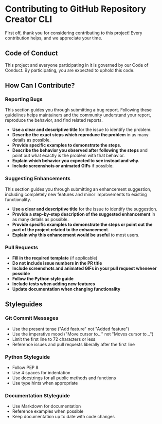 # Contributing to GitHub Repository Creator CLI

First off, thank you for considering contributing to this project! Every contribution helps, and we appreciate your time.

## Code of Conduct

This project and everyone participating in it is governed by our Code of Conduct. By participating, you are expected to uphold this code.

## How Can I Contribute?

### Reporting Bugs

This section guides you through submitting a bug report. Following these guidelines helps maintainers and the community understand your report, reproduce the behavior, and find related reports.

- **Use a clear and descriptive title** for the issue to identify the problem.
- **Describe the exact steps which reproduce the problem** in as many details as possible.
- **Provide specific examples to demonstrate the steps**.
- **Describe the behavior you observed after following the steps** and point out what exactly is the problem with that behavior.
- **Explain which behavior you expected to see instead and why.**
- **Include screenshots or animated GIFs** if possible.

### Suggesting Enhancements

This section guides you through submitting an enhancement suggestion, including completely new features and minor improvements to existing functionality.

- **Use a clear and descriptive title** for the issue to identify the suggestion.
- **Provide a step-by-step description of the suggested enhancement** in as many details as possible.
- **Provide specific examples to demonstrate the steps or point out the part of the project related to the enhancement**.
- **Explain why this enhancement would be useful** to most users.

### Pull Requests

- **Fill in the required template** (if applicable)
- **Do not include issue numbers in the PR title**
- **Include screenshots and animated GIFs in your pull request whenever possible**
- **Follow the Python style guide**
- **Include tests when adding new features**
- **Update documentation when changing functionality**

## Styleguides

### Git Commit Messages

- Use the present tense ("Add feature" not "Added feature")
- Use the imperative mood ("Move cursor to..." not "Moves cursor to...")
- Limit the first line to 72 characters or less
- Reference issues and pull requests liberally after the first line

### Python Styleguide

- Follow PEP 8
- Use 4 spaces for indentation
- Use docstrings for all public methods and functions
- Use type hints when appropriate

### Documentation Styleguide

- Use Markdown for documentation
- Reference examples when possible
- Keep documentation up to date with code changes

